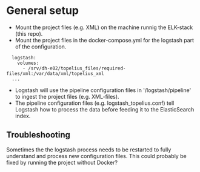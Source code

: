 # General setup
- Mount the project files (e.g. XML) on the machine runnig the ELK-stack (this repo).
- Mount the project files in the docker-compose.yml for the logstash part of the configuration.
```
  logstash:
    volumes:
      - /srv/dh-e02/topelius_files/required-files/xml:/var/data/xml/topelius_xml
  ...
```
- Logstash will use the pipeline configuration files in '/logstash/pipeline' to ingest the project files (e.g. XML-files).
- The pipeline configuration files (e.g. logstash_topelius.conf) tell Logstash how to process the data before feeding it to the ElasticSearch index.

## Troubleshooting

Sometimes the the logstash process needs to be restarted to fully understand and process new configuration files. 
This could probably be fixed by running the project without Docker?
